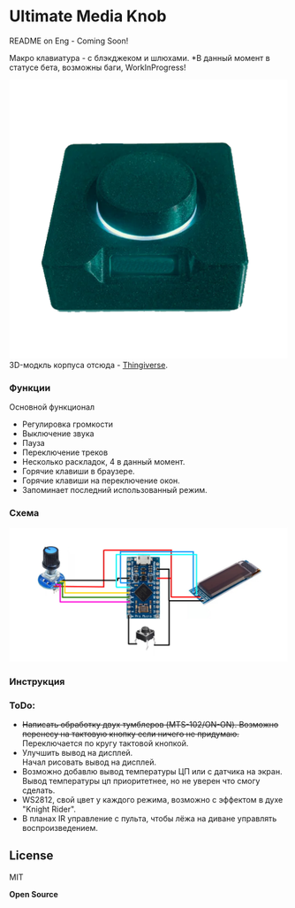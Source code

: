 # Ultimate Media Knob

README on Eng - Coming Soon!

Макро клавиатура - с блэкджеком и шлюхами.
*В данный момент в статусе бета, возможны баги, WorkInProgress!

![PIC1](/img/log.png)  
3D-модкль корпуса отсюда - [Thingiverse](https://www.thingiverse.com/thing:4343186).

### Функции
Основной функционал
  - Регулировка громкости
  - Выключение звука
  - Пауза
  - Переключение треков
  - Несколько раскладок, 4 в данный момент.
  - Горячие клавиши в браузере.
  - Горячие клавиши на переключение окон.
  - Запоминает последний использованный режим.


### Схема

![PIC0](/img/sch.jpg)
### Инструкция

### ToDo:

 - ~~Написать обработку двух тумблеров (MTS-102/ON-ON).
   Возможно перенесу на тактовую кнопку если ничего не придумаю.~~  
  Переключается по кругу тактовой кнопкой.  
 - Улучшить вывод на дисплей.  
 Начал рисовать вывод на дисплей.
 - Возможно добавлю вывод температуры ЦП или с датчика на экран.  
  Вывод температуры цп приоритетнее, но не уверен что смогу сделать.
 - WS2812, свой цвет у каждого режима, возможно с эффектом в духе "Knight Rider".  
 - В планах IR управление с пульта, чтобы лёжа на диване управлять воспроизведением.  
    
License
----

MIT

**Open Source**
